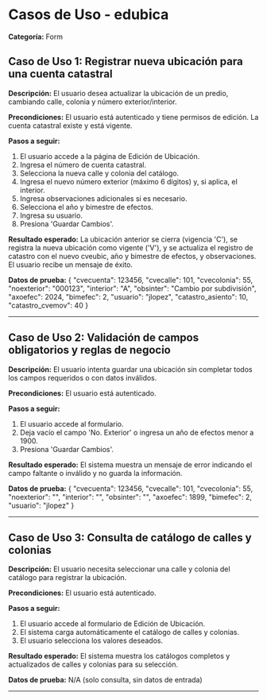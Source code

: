 # Casos de Uso - edubica

**Categoría:** Form

## Caso de Uso 1: Registrar nueva ubicación para una cuenta catastral

**Descripción:** El usuario desea actualizar la ubicación de un predio, cambiando calle, colonia y número exterior/interior.

**Precondiciones:**
El usuario está autenticado y tiene permisos de edición. La cuenta catastral existe y está vigente.

**Pasos a seguir:**
1. El usuario accede a la página de Edición de Ubicación.
2. Ingresa el número de cuenta catastral.
3. Selecciona la nueva calle y colonia del catálogo.
4. Ingresa el nuevo número exterior (máximo 6 dígitos) y, si aplica, el interior.
5. Ingresa observaciones adicionales si es necesario.
6. Selecciona el año y bimestre de efectos.
7. Ingresa su usuario.
8. Presiona 'Guardar Cambios'.

**Resultado esperado:**
La ubicación anterior se cierra (vigencia 'C'), se registra la nueva ubicación como vigente ('V'), y se actualiza el registro de catastro con el nuevo cveubic, año y bimestre de efectos, y observaciones. El usuario recibe un mensaje de éxito.

**Datos de prueba:**
{
  "cvecuenta": 123456,
  "cvecalle": 101,
  "cvecolonia": 55,
  "noexterior": "000123",
  "interior": "A",
  "obsinter": "Cambio por subdivisión",
  "axoefec": 2024,
  "bimefec": 2,
  "usuario": "jlopez",
  "catastro_asiento": 10,
  "catastro_cvemov": 40
}

---

## Caso de Uso 2: Validación de campos obligatorios y reglas de negocio

**Descripción:** El usuario intenta guardar una ubicación sin completar todos los campos requeridos o con datos inválidos.

**Precondiciones:**
El usuario está autenticado.

**Pasos a seguir:**
1. El usuario accede al formulario.
2. Deja vacío el campo 'No. Exterior' o ingresa un año de efectos menor a 1900.
3. Presiona 'Guardar Cambios'.

**Resultado esperado:**
El sistema muestra un mensaje de error indicando el campo faltante o inválido y no guarda la información.

**Datos de prueba:**
{
  "cvecuenta": 123456,
  "cvecalle": 101,
  "cvecolonia": 55,
  "noexterior": "",
  "interior": "",
  "obsinter": "",
  "axoefec": 1899,
  "bimefec": 2,
  "usuario": "jlopez"
}

---

## Caso de Uso 3: Consulta de catálogo de calles y colonias

**Descripción:** El usuario necesita seleccionar una calle y colonia del catálogo para registrar la ubicación.

**Precondiciones:**
El usuario está autenticado.

**Pasos a seguir:**
1. El usuario accede al formulario de Edición de Ubicación.
2. El sistema carga automáticamente el catálogo de calles y colonias.
3. El usuario selecciona los valores deseados.

**Resultado esperado:**
El sistema muestra los catálogos completos y actualizados de calles y colonias para su selección.

**Datos de prueba:**
N/A (solo consulta, sin datos de entrada)

---

